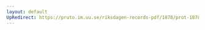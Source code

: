 ```yaml
---
layout: default
UpRedirect: https://pruto.im.uu.se/riksdagen-records-pdf/1878/prot-1878--fk--027/prot-1878--fk--027_026.pdf
---
```

